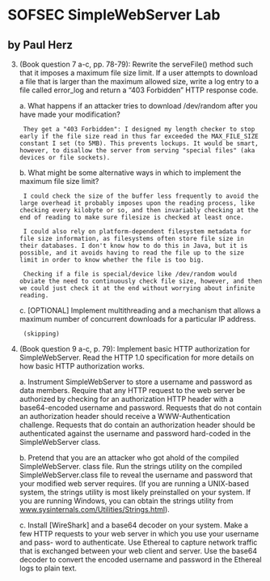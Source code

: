 # SOFSEC SimpleWebServer Lab
## by Paul Herz

3. (Book question 7 a-c, pp. 78-79): 
Rewrite the serveFile() method such that it imposes a maximum file size limit. If a user attempts to download a file that is larger than the maximum allowed size, write a log entry to a file called error_log and return a “403 Forbidden” HTTP response code.

	a. What happens if an attacker tries to download /dev/random after you have made your modification?

		They get a "403 Forbidden": I designed my length checker to stop early if the file size read in thus far exceeded the MAX_FILE_SIZE constant I set (to 5MB). This prevents lockups. It would be smart, however, to disallow the server from serving "special files" (aka devices or file sockets).

	b. What might be some alternative ways in which to implement the maximum file size limit?

		I could check the size of the buffer less frequently to avoid the large overhead it probably imposes upon the reading process, like checking every kilobyte or so, and then invariably checking at the end of reading to make sure filesize is checked at least once. 

		I could also rely on platform-dependent filesystem metadata for file size information, as filesystems often store file size in their databases. I don't know how to do this in Java, but it is possible, and it avoids having to read the file up to the size limit in order to know whether the file is too big. 

		Checking if a file is special/device like /dev/random would obviate the need to continuously check file size, however, and then we could just check it at the end without worrying about infinite reading.

	c. [OPTIONAL] Implement multithreading and a mechanism that allows a maximum number of concurrent downloads for a particular IP address.

		(skipping)

4. (Book question 9 a-c, p. 79):
Implement basic HTTP authorization for SimpleWebServer. Read the HTTP 1.0 specification for more details on how basic HTTP authorization works.

	a. Instrument SimpleWebServer to store a username and password as data members. Require that any HTTP request to the web server be authorized by checking for an authorization HTTP header with a base64-encoded username and password. Requests that do not contain an authorization header should receive a WWW-Authentication challenge. Requests that do contain an authorization header should be authenticated against the username and password hard-coded in the SimpleWebServer class.

	b. Pretend that you are an attacker who got ahold of the compiled SimpleWebServer. class file. Run the strings utility on the compiled SimpleWebServer.class file to reveal the username and password that your modified web server requires. (If you are running a UNIX-based system, the strings utility is most likely preinstalled on your system. If you are running Windows, you can obtain the strings utility from www.sysinternals.com/Utilities/Strings.html).

	c. Install [WireShark] and a base64 decoder on your system. Make a few HTTP requests to your web server in which you use your username and pass- word to authenticate. Use Ethereal to capture network traffic that is exchanged between your web client and server. Use the base64 decoder to convert the encoded username and password in the Ethereal logs to plain text.